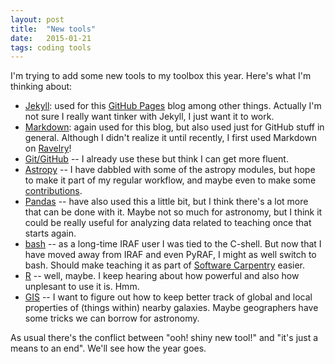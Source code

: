 ```yaml
---
layout: post
title:  "New tools"
date:   2015-01-21
tags: coding tools
---
```


I'm trying to add some new tools to my toolbox this year. Here's
what I'm thinking about:

* [Jekyll](http://jekyllrb.com): used for this [GitHub Pages](https://pages.github.com) blog among other things. Actually I'm not sure I really want 
tinker with Jekyll, I just want it to work.
* [Markdown](https://github.com/adam-p/markdown-here/wiki/Markdown-Cheatsheet): again used for this blog, but also used just for GitHub stuff in general. Although I didn't realize it until recently, I first used Markdown on [Ravelry](http://www.ravelry.com)!
* [Git/GitHub](https://try.github.io/levels/1/challenges/1) -- I already use these but think I can get more fluent.
* [Astropy](http://astropy.org) -- I have dabbled with some of the astropy modules, but hope to make it part of my regular workflow, and maybe even to make some [contributions](http://astropy.readthedocs.org/en/latest/development/workflow/development_workflow.html).
* [Pandas](http://pandas.pydata.org) -- have also used this a little bit, but I think there's a lot more that can be done with it. Maybe not so much for astronomy, but I think it could be really useful for analyzing data related to teaching once that starts again.
* [bash](http://www.tldp.org/LDP/Bash-Beginners-Guide/html/) -- as a long-time IRAF user I was tied to the C-shell. But now that I have moved away from IRAF and even PyRAF, I might as well switch to bash. Should make teaching it as part of [Software Carpentry](http://software-carpentry.org) easier.
* [R](http://www.r-project.org) -- well, maybe. I keep hearing about how powerful and also how unplesant to use  it is. Hmm.
* [GIS](http://en.wikipedia.org/wiki/Geographic_information_system) -- I want to figure out how to keep better track of global and local properties of (things within) nearby galaxies. Maybe geographers have some tricks we can borrow for astronomy.

As usual there's the conflict between "ooh! shiny new tool!" and "it's just a means to an end". We'll see how the year goes.
